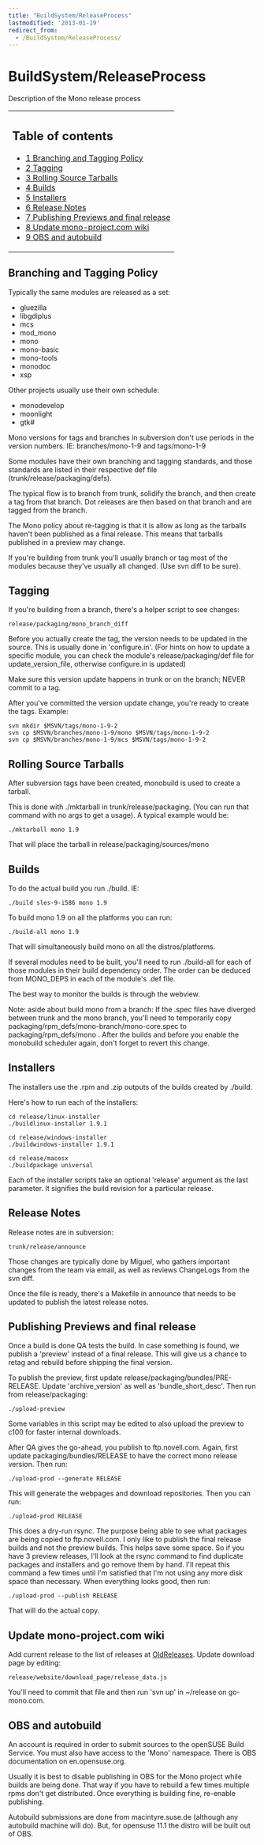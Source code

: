 ```yaml
---
title: "BuildSystem/ReleaseProcess"
lastmodified: '2013-01-19'
redirect_from:
  - /BuildSystem/ReleaseProcess/
---
```


BuildSystem/ReleaseProcess
==========================

Description of the Mono release process

<table>
<col width="100%" />
<tbody>
<tr class="odd">
<td align="left"><h2>Table of contents</h2>
<ul>
<li><a href="#branching-and-tagging-policy">1 Branching and Tagging Policy</a></li>
<li><a href="#tagging">2 Tagging</a></li>
<li><a href="#rolling-source-tarballs">3 Rolling Source Tarballs</a></li>
<li><a href="#builds">4 Builds</a></li>
<li><a href="#installers">5 Installers</a></li>
<li><a href="#release-notes">6 Release Notes</a></li>
<li><a href="#publishing-previews-and-final-release">7 Publishing Previews and final release</a></li>
<li><a href="#update-mono-projectcom-wiki">8 Update mono-project.com wiki</a></li>
<li><a href="#obs-and-autobuild">9 OBS and autobuild</a></li>
</ul></td>
</tr>
</tbody>
</table>

Branching and Tagging Policy
----------------------------

Typically the same modules are released as a set:

-   gluezilla
-   libgdiplus
-   mcs
-   mod\_mono
-   mono
-   mono-basic
-   mono-tools
-   monodoc
-   xsp

Other projects usually use their own schedule:

-   monodevelop
-   moonlight
-   gtk\#

Mono versions for tags and branches in subversion don't use periods in the version numbers. IE: branches/mono-1-9 and tags/mono-1-9

Some modules have their own branching and tagging standards, and those standards are listed in their respective def file (trunk/release/packaging/defs).

The typical flow is to branch from trunk, solidify the branch, and then create a tag from that branch. Dot releases are then based on that branch and are tagged from the branch.

The Mono policy about re-tagging is that it is allow as long as the tarballs haven't been published as a final release. This means that tarballs published in a preview may change.

If you're building from trunk you'll usually branch or tag most of the modules because they've usually all changed. (Use svn diff to be sure).

Tagging
-------

If you're building from a branch, there's a helper script to see changes:

    release/packaging/mono_branch_diff

Before you actually create the tag, the version needs to be updated in the source. This is usually done in 'configure.in'. (For hints on how to update a specific module, you can check the module's release/packaging/def file for update\_version\_file, otherwise configure.in is updated)

Make sure this version update happens in trunk or on the branch; NEVER commit to a tag.

After you've committed the version update change, you're ready to create the tags. Example:

    svn mkdir $MSVN/tags/mono-1-9-2
    svn cp $MSVN/branches/mono-1-9/mono $MSVN/tags/mono-1-9-2
    svn cp $MSVN/branches/mono-1-9/mcs $MSVN/tags/mono-1-9-2

Rolling Source Tarballs
-----------------------

After subversion tags have been created, monobuild is used to create a tarball.

This is done with ./mktarball in trunk/release/packaging. (You can run that command with no args to get a usage). A typical example would be:

    ./mktarball mono 1.9

That will place the tarball in release/packaging/sources/mono

Builds
------

To do the actual build you run ./build. IE:

    ./build sles-9-i586 mono 1.9

To build mono 1.9 on all the platforms you can run:

    ./build-all mono 1.9

That will simultaneously build mono on all the distros/platforms.

If several modules need to be built, you'll need to run ./build-all for each of those modules in their build dependency order. The order can be deduced from MONO\_DEPS in each of the module's .def file.

The best way to monitor the builds is through the webview.

Note: aside about build mono from a branch: If the .spec files have diverged between trunk and the mono branch, you'll need to temporarily copy packaging/rpm\_defs/mono-branch/mono-core.spec to packaging/rpm\_defs/mono . After the builds and before you enable the monobuild scheduler again, don't forget to revert this change.

Installers
----------

The installers use the .rpm and .zip outputs of the builds created by ./build.

Here's how to run each of the installers:

    cd release/linux-installer
    ./buildlinux-installer 1.9.1

    cd release/windows-installer
    ./buildwindows-installer 1.9.1

    cd release/macosx
    ./buildpackage universal

Each of the installer scripts take an optional 'release' argument as the last parameter. It signifies the build revision for a particular release.

Release Notes
-------------

Release notes are in subversion:

    trunk/release/announce

Those changes are typically done by Miguel, who gathers important changes from the team via email, as well as reviews ChangeLogs from the svn diff.

Once the file is ready, there's a Makefile in announce that needs to be updated to publish the latest release notes.

Publishing Previews and final release
-------------------------------------

Once a build is done QA tests the build. In case something is found, we publish a 'preview' instead of a final release. This will give us a chance to retag and rebuild before shipping the final version.

To publish the preview, first update release/packaging/bundles/PRE-RELEASE. Update 'archive\_version' as well as 'bundle\_short\_desc'. Then run from release/packaging:

    ./upload-preview

Some variables in this script may be edited to also upload the preview to c100 for faster internal downloads.

After QA gives the go-ahead, you publish to ftp.novell.com. Again, first update packaging/bundles/RELEASE to have the correct mono release version. Then run:

    ./upload-prod --generate RELEASE

This will generate the webpages and download repositories. Then you can run:

    ./upload-prod RELEASE

This does a dry-run rsync. The purpose being able to see what packages are being copied to ftp.novell.com. I only like to publish the final release builds and not the preview builds. This helps save some space. So if you have 3 preview releases, I'll look at the rsync command to find duplicate packages and installers and go remove them by hand. I'll repeat this command a few times until I'm satisfied that I'm not using any more disk space than necessary. When everything looks good, then run:

    ./upload-prod --publish RELEASE

That will do the actual copy.

Update mono-project.com wiki
----------------------------

Add current release to the list of releases at [OldReleases](/OldReleases "OldReleases"). Update download page by editing:

    release/website/download_page/release_data.js

You'll need to commit that file and then run 'svn up' in \~/release on go-mono.com.

OBS and autobuild
-----------------

An account is required in order to submit sources to the openSUSE Build Service. You must also have access to the 'Mono' namespace. There is OBS documentation on en.opensuse.org.

Usually it is best to disable publishing in OBS for the Mono project while builds are being done. That way if you have to rebuild a few times multiple rpms don't get distributed. Once everything is building fine, re-enable publishing.

Autobuild submissions are done from macintyre.suse.de (although any autobuild machine will do). But, for opensuse 11.1 the distro will be built out of OBS.

